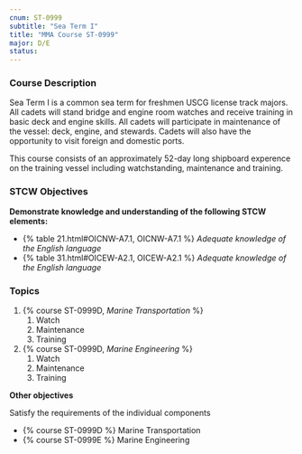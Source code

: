 ```yaml
---
cnum: ST-0999
subtitle: "Sea Term I"
title: "MMA Course ST-0999"
major: D/E
status: 
---
```


### Course Description

Sea Term I is a common sea term for freshmen USCG license track majors. All cadets will stand bridge and engine room watches and receive training in basic deck and engine skills. All cadets will participate in maintenance of the vessel: deck, engine, and stewards. Cadets will also have the opportunity to visit foreign and domestic ports.

This course consists of an approximately 52-day long shipboard experence on the training vessel including watchstanding, maintenance and training.


### STCW Objectives

**Demonstrate knowledge and understanding of the following STCW elements:**

* {% table 21.html#OICNW-A7.1, OICNW-A7.1 %} *Adequate knowledge of the English language*
* {% table 31.html#OICEW-A2.1, OICEW-A2.1 %} *Adequate knowledge of the English language*



### Topics

1. {% course ST-0999D, *Marine Transportation* %}
    1. Watch
    2. Maintenance
    3. Training
2. {% course ST-0999D, *Marine Engineering* %}
    1. Watch
    2. Maintenance
    3. Training



**Other objectives**


Satisfy the requirements of the individual components

*  {% course ST-0999D %}  Marine Transportation
*  {% course ST-0999E %}  Marine Engineering




